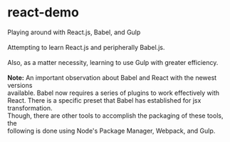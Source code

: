 # react-demo
Playing around with React.js, Babel, and Gulp
<br/><br/>
Attempting to learn React.js and peripherally Babel.js.
<br/><br/>
Also, as a matter necessity, learning to use Gulp with greater efficiency.
<br/><br/>
<strong>Note:</strong> An important observation about Babel and React with the newest versions<br/>
<nbsp><nbsp><nbsp>available. Babel now requires a series of plugins to work effectively with<br/>
<nbsp><nbsp><nbsp>React. There is a specific preset that Babel has established for jsx transformation.<br/>
<nbsp><nbsp><nbsp>Though, there are other tools to accomplish the packaging of these tools, the<br/>
<nbsp><nbsp><nbsp>following is done using Node's Package Manager, Webpack, and Gulp.